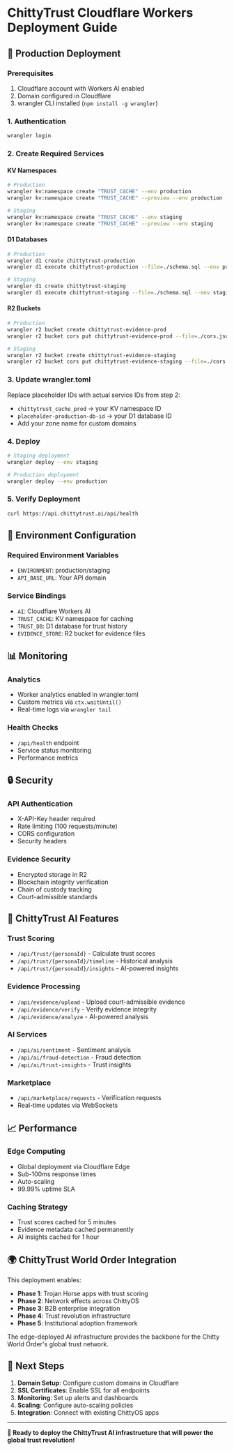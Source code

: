 # ChittyTrust Cloudflare Workers Deployment Guide

## 🚀 Production Deployment

### Prerequisites
1. Cloudflare account with Workers AI enabled
2. Domain configured in Cloudflare
3. wrangler CLI installed (`npm install -g wrangler`)

### 1. Authentication
```bash
wrangler login
```

### 2. Create Required Services

#### KV Namespaces
```bash
# Production
wrangler kv:namespace create "TRUST_CACHE" --env production
wrangler kv:namespace create "TRUST_CACHE" --preview --env production

# Staging
wrangler kv:namespace create "TRUST_CACHE" --env staging
wrangler kv:namespace create "TRUST_CACHE" --preview --env staging
```

#### D1 Databases
```bash
# Production
wrangler d1 create chittytrust-production
wrangler d1 execute chittytrust-production --file=./schema.sql --env production

# Staging
wrangler d1 create chittytrust-staging
wrangler d1 execute chittytrust-staging --file=./schema.sql --env staging
```

#### R2 Buckets
```bash
# Production
wrangler r2 bucket create chittytrust-evidence-prod
wrangler r2 bucket cors put chittytrust-evidence-prod --file=./cors.json

# Staging
wrangler r2 bucket create chittytrust-evidence-staging
wrangler r2 bucket cors put chittytrust-evidence-staging --file=./cors.json
```

### 3. Update wrangler.toml
Replace placeholder IDs with actual service IDs from step 2:
- `chittytrust_cache_prod` → your KV namespace ID
- `placeholder-production-db-id` → your D1 database ID
- Add your zone name for custom domains

### 4. Deploy
```bash
# Staging deployment
wrangler deploy --env staging

# Production deployment
wrangler deploy --env production
```

### 5. Verify Deployment
```bash
curl https://api.chittytrust.ai/api/health
```

## 🔧 Environment Configuration

### Required Environment Variables
- `ENVIRONMENT`: production/staging
- `API_BASE_URL`: Your API domain

### Service Bindings
- `AI`: Cloudflare Workers AI
- `TRUST_CACHE`: KV namespace for caching
- `TRUST_DB`: D1 database for trust history
- `EVIDENCE_STORE`: R2 bucket for evidence files

## 📊 Monitoring

### Analytics
- Worker analytics enabled in wrangler.toml
- Custom metrics via `ctx.waitUntil()`
- Real-time logs via `wrangler tail`

### Health Checks
- `/api/health` endpoint
- Service status monitoring
- Performance metrics

## 🔒 Security

### API Authentication
- X-API-Key header required
- Rate limiting (100 requests/minute)
- CORS configuration
- Security headers

### Evidence Security
- Encrypted storage in R2
- Blockchain integrity verification
- Chain of custody tracking
- Court-admissible standards

## 🚀 ChittyTrust AI Features

### Trust Scoring
- `/api/trust/{personaId}` - Calculate trust scores
- `/api/trust/{personaId}/timeline` - Historical analysis
- `/api/trust/{personaId}/insights` - AI-powered insights

### Evidence Processing
- `/api/evidence/upload` - Upload court-admissible evidence
- `/api/evidence/verify` - Verify evidence integrity
- `/api/evidence/analyze` - AI-powered analysis

### AI Services
- `/api/ai/sentiment` - Sentiment analysis
- `/api/ai/fraud-detection` - Fraud detection
- `/api/ai/trust-insights` - Trust insights

### Marketplace
- `/api/marketplace/requests` - Verification requests
- Real-time updates via WebSockets

## 📈 Performance

### Edge Computing
- Global deployment via Cloudflare Edge
- Sub-100ms response times
- Auto-scaling
- 99.99% uptime SLA

### Caching Strategy
- Trust scores cached for 5 minutes
- Evidence metadata cached permanently
- AI insights cached for 1 hour

## 🌍 ChittyTrust World Order Integration

This deployment enables:
- **Phase 1**: Trojan Horse apps with trust scoring
- **Phase 2**: Network effects across ChittyOS
- **Phase 3**: B2B enterprise integration
- **Phase 4**: Trust revolution infrastructure
- **Phase 5**: Institutional adoption framework

The edge-deployed AI infrastructure provides the backbone for the Chitty World Order's global trust network.

## 🎯 Next Steps

1. **Domain Setup**: Configure custom domains in Cloudflare
2. **SSL Certificates**: Enable SSL for all endpoints
3. **Monitoring**: Set up alerts and dashboards
4. **Scaling**: Configure auto-scaling policies
5. **Integration**: Connect with existing ChittyOS apps

---

**🚀 Ready to deploy the ChittyTrust AI infrastructure that will power the global trust revolution!**